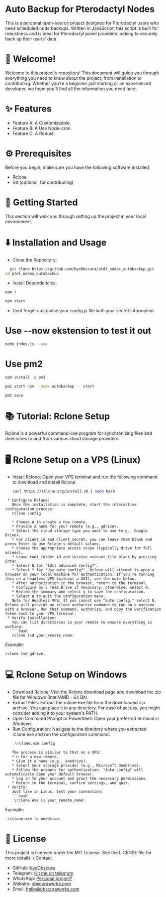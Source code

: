 # Auto Backup for Pterodactyl Nodes
This is a personal open-source project designed for Pterodactyl users who need scheduled node backups. Written in JavaScript, this script is built for robustness and is ideal for Pterodactyl panel providers looking to securely back up their users' data.

# 👋 Welcome!
Welcome to this project's repository! This document will guide you through everything you need to know about the project, from installation to contributing. Whether you're a beginner just starting or an experienced developer, we hope you'll find all the information you need here.

# ✨ Features
 * Feature A: A Customizeable.
 * Feature B: A Use Node-cron.
 * Feature C: A Robust.
 
# ⚙️ Prerequisites
Before you begin, make sure you have the following software installed:
 * Rclone
 * Git (optional, for contributing)
 
# 🚀 Getting Started
This section will walk you through setting up the project in your local environment.

# ⬇️ Installation and Usage
 * Clone the Repository:
 ```bash
   git clone https://github.com/NyxObscura/ptdl_nodes_autobackup.git
cd ptdl_nodes_autobackup
```
 * Install Dependencies:
```bash
npm i
```
```bash
npm start
```
 * Dont forget customise your config.js file with your secret information

# Use --now ekstension to test it out
```bash
node index.js --now
```

# Use pm2

```bash
npm install -g pm2
```
```bash
pm2 start npm --name autobackup -- start
```
```bash
pm2 save
```

# 📚 Tutorial: Rclone Setup
Rclone is a powerful command-line program for synchronizing files and directories to and from various cloud storage providers.
# 🖥️ Rclone Setup on a VPS (Linux)
 * Install Rclone:
   Open your VPS terminal and run the following command to download and install Rclone:
   ```bash
   curl https://rclone.org/install.sh | sudo bash
```
 * Configure Rclone:
   Once the installation is complete, start the interactive configuration process:
   rclone config

   * Choose n to create a new remote.
   * Provide a name for your remote (e.g., gdrive).
   * Select the cloud storage type you want to use (e.g., Google Drive).
   * For client_id and client_secret, you can leave them blank and press Enter to use Rclone's default values.
   * Choose the appropriate access scope (typically drive for full access).
   * Leave root_folder_id and service_account_file blank by pressing Enter.
   * Select N for "Edit advanced config?".
   * Select Y for "Use auto config?". Rclone will attempt to open a browser on your local machine for authentication. If you're running this on a headless VPS (without a GUI), see the note below.
   * After authorization in the browser, return to the terminal.
   * Configure as a Team Drive if necessary; otherwise, select N.
   * Review the summary and select y to save the configuration.
   * Select q to quit the configuration menu.
   Note for Headless VPS: If you cannot use "auto config," select N. Rclone will provide an rclone authorize command to run on a machine with a browser. Run that command, authorize, and copy the verification token back to your VPS terminal.
 * Verify Installation:
   You can list directories in your remote to ensure everything is working:
   ```bash
   rclone lsd your_remote_name:
```
   Example:
   ```bash
   rclone lsd gdrive:
```
# 💻 Rclone Setup on Windows
 * Download Rclone:
   Visit the Rclone download page and download the zip file for Windows (Intel/AMD - 64 Bit).
 * Extract Files:
   Extract the rclone.exe file from the downloaded zip archive. You can place it in any directory. For ease of access, you might consider adding it to your system's PATH.
 * Open Command Prompt or PowerShell:
   Open your preferred terminal in Windows.
 * Run Configuration:
   Navigate to the directory where you extracted rclone.exe and run the configuration command:
   ```bash
   .\rclone.exe config
```
   The process is similar to that on a VPS:
   * n for a new remote.
   * Give it a name (e.g., onedrive).
   * Select your storage provider (e.g., Microsoft OneDrive).
   * Follow the prompts for authentication. "Auto config" will automatically open your default browser.
   * Log in to your account and grant the necessary permissions.
   * Return to the terminal, confirm settings, and quit.
 * Verify:
   Just like in Linux, test your connection:
   ```bash
   .\rclone.exe ls your_remote_name:
```
   Example:
   ```bash
   .\rclone.exe ls onedrive:
```
# 📄 License
This project is licensed under the MIT License. See the LICENSE file for more details.
📞 Contact
 * GitHub: [NyxObscura](https://github.com/NyxObscura)
 * Telegram: [Hit me on telegram](t.me/NyxObscura)
 * WhatsApp: [Personal project?](wa.me/6285183343636)
 * Website: [obscuraworks.com](https://obscuraworks.com)
 * Email: [hello@obscuraworks.com](mailto:obscuraworks.com)
